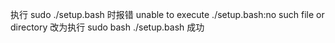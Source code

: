 执行 sudo ./setup.bash 时报错
unable to execute ./setup.bash:no such file or directory
改为执行 sudo bash ./setup.bash 成功